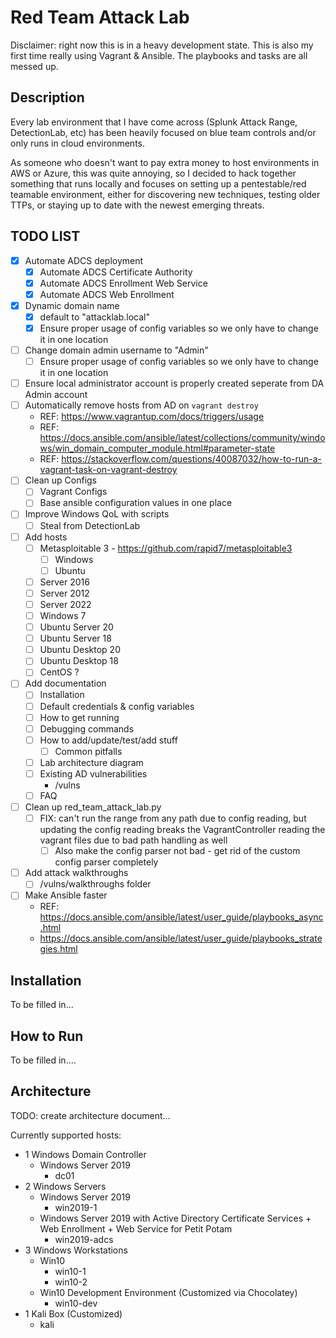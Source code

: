 # Red Team Attack Lab

Disclaimer: right now this is in a heavy development state. This is also my first time really using Vagrant & Ansible.
The playbooks and tasks are all messed up.

## Description

Every lab environment that I have come across (Splunk Attack Range, DetectionLab, etc) has been heavily focused on blue team controls and/or only runs in cloud environments.

As someone who doesn't want to pay extra money to host environments in AWS or Azure, this was quite annoying, so I decided to hack together something that runs locally and focuses on setting up a pentestable/red teamable environment, either for discovering new techniques, testing older TTPs, or staying up to date with the newest emerging threats.

## TODO LIST
- [x] Automate ADCS deployment
  - [x] Automate ADCS Certificate Authority
  - [x] Automate ADCS Enrollment Web Service
  - [x] Automate ADCS Web Enrollment
- [x] Dynamic domain name
    - [x] default to "attacklab.local"
    - [x] Ensure proper usage of config variables so we only have to change it in one location
- [ ] Change domain admin username to "Admin"
    - [ ] Ensure proper usage of config variables so we only have to change it in one location
- [ ] Ensure local administrator account is properly created seperate from DA Admin account
- [ ] Automatically remove hosts from AD on `vagrant destroy`
    - REF: https://www.vagrantup.com/docs/triggers/usage
    - REF: https://docs.ansible.com/ansible/latest/collections/community/windows/win_domain_computer_module.html#parameter-state
    - REF: https://stackoverflow.com/questions/40087032/how-to-run-a-vagrant-task-on-vagrant-destroy
- [ ] Clean up Configs
  - [ ] Vagrant Configs
  - [ ] Base ansible configuration values in one place
- [ ] Improve Windows QoL with scripts
    - [ ] Steal from DetectionLab
- [ ] Add hosts
    - [ ] Metasploitable 3 - https://github.com/rapid7/metasploitable3
      - [ ] Windows
      - [ ] Ubuntu
    - [ ] Server 2016
    - [ ] Server 2012
    - [ ] Server 2022
    - [ ] Windows 7
    - [ ] Ubuntu Server 20
    - [ ] Ubuntu Server 18
    - [ ] Ubuntu Desktop 20
    - [ ] Ubuntu Desktop 18
    - [ ] CentOS ?
- [ ] Add documentation
    - [ ] Installation
    - [ ] Default credentials & config variables
    - [ ] How to get running
    - [ ] Debugging commands
    - [ ] How to add/update/test/add stuff
      - [ ] Common pitfalls
    - [ ] Lab architecture diagram
    - [ ] Existing AD vulnerabilities
      - /vulns
    - [ ] FAQ
- [ ] Clean up red_team_attack_lab.py
    - [ ] FIX: can't run the range from any path due to config reading, but updating the config reading breaks the VagrantController reading the vagrant files due to bad path handling as well
      - [ ] Also make the config parser not bad - get rid of the custom config parser completely
- [ ] Add attack walkthroughs
    - [ ] /vulns/walkthroughs folder
- [ ] Make Ansible faster
  - REF: https://docs.ansible.com/ansible/latest/user_guide/playbooks_async.html
  - https://docs.ansible.com/ansible/latest/user_guide/playbooks_strategies.html

## Installation
To be filled in...

## How to Run
To be filled in....

## Architecture
TODO: create architecture document...

Currently supported hosts:

- 1 Windows Domain Controller
  - Windows Server 2019
    - dc01
- 2 Windows Servers
  - Windows Server 2019
    - win2019-1
  - Windows Server 2019 with Active Directory Certificate Services + Web Enrollment + Web Service for Petit Potam
    - win2019-adcs
- 3 Windows Workstations
  - Win10
    - win10-1
    - win10-2
  - Win10 Development Environment (Customized via Chocolatey)
    - win10-dev
- 1 Kali Box (Customized)
  - kali